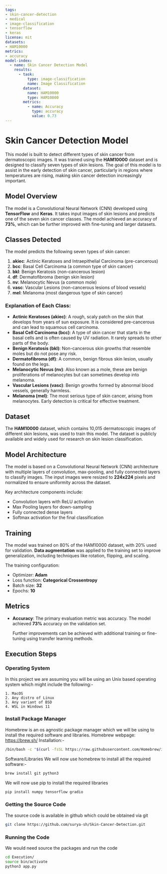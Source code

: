 ```yaml
---
tags:
- skin-cancer-detection
- medical
- image-classification
- tensorflow
- keras
license: mit
datasets:
- HAM10000
metrics:
- accuracy
model-index:
  - name: Skin Cancer Detection Model
    results:
      - task:
          type: image-classification
          name: Image Classification
        dataset:
          name: HAM10000
          type: HAM10000
        metrics:
          - name: Accuracy
            type: accuracy
            value: 0.73
---
```


# Skin Cancer Detection Model

This model is built to detect different types of skin cancer from dermatoscopic images. It was trained using the **HAM10000** dataset and is designed to classify seven types of skin lesions. The goal of this model is to assist in the early detection of skin cancer, particularly in regions where temperatures are rising, making skin cancer detection increasingly important.

## Model Overview
The model is a Convolutional Neural Network (CNN) developed using **TensorFlow** and **Keras**. It takes input images of skin lesions and predicts one of the seven skin cancer classes. The model achieved an accuracy of **73%**, which can be further improved with fine-tuning and larger datasets.

## Classes Detected
The model predicts the following seven types of skin cancer:

1. **akiec**: Actinic Keratoses and Intraepithelial Carcinoma (pre-cancerous)
2. **bcc**: Basal Cell Carcinoma (a common type of skin cancer)
3. **bkl**: Benign Keratosis (non-cancerous lesion)
4. **df**: Dermatofibroma (benign skin lesion)
5. **nv**: Melanocytic Nevus (a common mole)
6. **vasc**: Vascular Lesions (non-cancerous lesions of blood vessels)
7. **mel**: Melanoma (most dangerous type of skin cancer)

### Explanation of Each Class:
- **Actinic Keratoses (akiec)**: A rough, scaly patch on the skin that develops from years of sun exposure. It is considered pre-cancerous and can lead to squamous cell carcinoma.
- **Basal Cell Carcinoma (bcc)**: A type of skin cancer that starts in the basal cells and is often caused by UV radiation. It rarely spreads to other parts of the body.
- **Benign Keratosis (bkl)**: Non-cancerous skin growths that resemble moles but do not pose any risk.
- **Dermatofibroma (df)**: A common, benign fibrous skin lesion, usually found on the legs.
- **Melanocytic Nevus (nv)**: Also known as a mole, these are benign proliferations of melanocytes but can sometimes develop into melanoma.
- **Vascular Lesions (vasc)**: Benign growths formed by abnormal blood vessels, generally harmless.
- **Melanoma (mel)**: The most serious type of skin cancer, arising from melanocytes. Early detection is critical for effective treatment.

## Dataset
The **HAM10000** dataset, which contains 10,015 dermatoscopic images of different skin lesions, was used to train this model. The dataset is publicly available and widely used for research on skin lesion classification.

## Model Architecture
The model is based on a Convolutional Neural Network (CNN) architecture with multiple layers of convolution, max-pooling, and fully connected layers to classify images. The input images were resized to **224x224** pixels and normalized to ensure uniformity across the dataset.

Key architecture components include:
- Convolution layers with ReLU activation
- Max Pooling layers for down-sampling
- Fully connected dense layers
- Softmax activation for the final classification

## Training
The model was trained on 80% of the HAM10000 dataset, with 20% used for validation. **Data augmentation** was applied to the training set to improve generalization, including techniques like rotation, flipping, and scaling.

The training configuration:
- Optimizer: **Adam**
- Loss function: **Categorical Crossentropy**
- Batch size: **32**
- Epochs: **10**

## Metrics
- **Accuracy**: The primary evaluation metric was accuracy. The model achieved **73%** accuracy on the validation set.
  
  Further improvements can be achieved with additional training or fine-tuning using transfer learning methods.

## Execution Steps

### Operating System

In this project we are assuming you will be using an Unix based operating system which might include the following:- 

    1. MacOS
    2. Any distro of Linux
    3. Any variant of BSD
    4. WSL in Windows 11

### Install Package Manager
Homebrew is an os agnostic package manager which we will be using to install the required software and libraries.
Homebrew webpage: https://brew.sh/
Installation:-
```bash
/bin/bash -c "$(curl -fsSL https://raw.githubusercontent.com/Homebrew/install/HEAD/install.sh)"
```
Software/Libraries
We will now use homebrew to install all the required software:-
```bash
brew install git python3
```
We will now use pip to install the required libraries
```bash
pip install numpy tensorflow gradio
```
### Getting the Source Code
The source code is available in github which could be obtained via git
```bash
git clone https://github.com/surya-sh/Skin-Cancer-Detection.git
```

### Running the Code
We would need source the packages and run the code
```bash
cd Execution/
source bin/activate
python3 app.py
```
